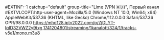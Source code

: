 #EXTINF:-1 catchup="default" group-title="Lime (VPN 🇷🇺)", Первый канал
#EXTVLCOPT:http-user-agent=Mozilla/5.0 (Windows NT 10.0; Win64; x64) AppleWebKit/537.36 (KHTML, like Gecko) Chrome/112.0.0.0 Safari/537.36 OPR/98.0.0.0
https://mhd128.iptv2022.com/p/ZjDLYT-IqID32VWZ2y9txg,1741204801/streaming/1kanalott/324/1/tracks-v5a1/mono.m3u8
